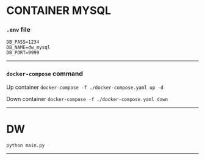 # CONTAINER MYSQL

### `.env` file

```.env
DB_PASS=1234
DB_NAME=dw_mysql
DB_PORT=9999
```

---

### `docker-compose` command

Up container
`docker-compose -f ./docker-compose.yaml up -d`

Down container
`docker-compose -f ./docker-compose.yaml down`

---

# DW

`python main.py`

---
